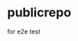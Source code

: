 # publicrepo
for e2e test













































































































































































































































































































































































































































































































































































































































































































































































































































































































































































































































































































































































































































































































































































































































































































































































































































































































































































































































































































































































































































































































































































































































































































































































































































































































































































































































































































































































































































































































































































































































































































































































































































































































































































































































































































































































































































































































































































































































































































































































































































































































































